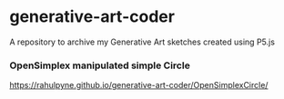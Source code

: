# generative-art-coder
A repository to archive my Generative Art sketches created using P5.js

### OpenSimplex manipulated simple Circle 
https://rahulpyne.github.io/generative-art-coder/OpenSimplexCircle/
